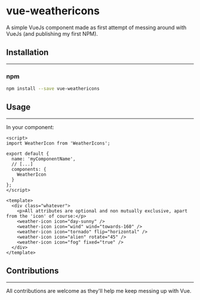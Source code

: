 vue-weathericons
=============

A simple VueJs component made as first attempt of messing around with VueJs (and publishing my first NPM).

## Installation
---------------
### npm
``` sh
npm install --save vue-weathericons
```

## Usage
---------------

In your component:

```vue
<script>
import WeatherIcon from 'WeatherIcons';

export default {
  name: 'myComponentName',
  // [...]
  components: {
    WeatherIcon
  }
};
</script>

<template>
  <div class="whatever">
    <p>All attributes are optional and non mutually exclusive, apart from the 'icon' of course:</p>
    <weather-icon icon="day-sunny" />
    <weather-icon icon="wind" wind="towards-160" />
    <weather-icon icon="tornado" flip="horizontal" />
    <weather-icon icon="alien" rotate="45" />
    <weather-icon icon="fog" fixed="true" />
  </div>
</template>
```

## Contributions
---------------
All contributions are welcome as they'll help me keep messing up with Vue.
